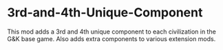 # 3rd-and-4th-Unique-Component
This mod adds a 3rd and 4th unique component to each civilization in the G&amp;K base game. Also adds extra components to various extension mods.
